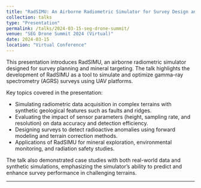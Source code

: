 ```yaml
---
title: "RadSIMU: An Airborne Radiometric Simulator for Survey Design and Mineral Targeting"
collection: talks
type: "Presentation"
permalink: /talks/2024-03-15-seg-drone-summit/
venue: "SEG Drone Summit 2024 (Virtual)"
date: 2024-03-15
location: "Virtual Conference"
---
```



This presentation introduces RadSIMU, an airborne radiometric simulator designed for survey planning and mineral targeting. The talk highlights the development of RadSIMU as a tool to simulate and optimize gamma-ray spectrometry (AGRS) surveys using UAV platforms.  

Key topics covered in the presentation:
- Simulating radiometric data acquisition in complex terrains with synthetic geological features such as faults and ridges.  
- Evaluating the impact of sensor parameters (height, sampling rate, and resolution) on data accuracy and detection efficiency.  
- Designing surveys to detect radioactive anomalies using forward modeling and terrain correction methods.   
- Applications of RadSIMU for mineral exploration, environmental monitoring, and radiation safety studies.  

The talk also demonstrated case studies with both real-world data and synthetic simulations, emphasizing the simulator’s ability to predict and enhance survey performance in challenging terrains.  

---
